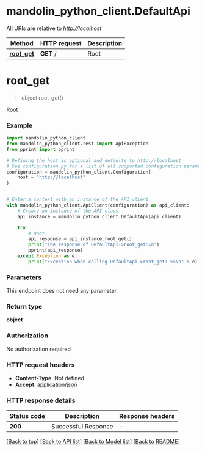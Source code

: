 # mandolin_python_client.DefaultApi

All URIs are relative to *http://localhost*

Method | HTTP request | Description
------------- | ------------- | -------------
[**root_get**](DefaultApi.md#root_get) | **GET** / | Root


# **root_get**
> object root_get()

Root

### Example


```python
import mandolin_python_client
from mandolin_python_client.rest import ApiException
from pprint import pprint

# Defining the host is optional and defaults to http://localhost
# See configuration.py for a list of all supported configuration parameters.
configuration = mandolin_python_client.Configuration(
    host = "http://localhost"
)


# Enter a context with an instance of the API client
with mandolin_python_client.ApiClient(configuration) as api_client:
    # Create an instance of the API class
    api_instance = mandolin_python_client.DefaultApi(api_client)

    try:
        # Root
        api_response = api_instance.root_get()
        print("The response of DefaultApi->root_get:\n")
        pprint(api_response)
    except Exception as e:
        print("Exception when calling DefaultApi->root_get: %s\n" % e)
```



### Parameters

This endpoint does not need any parameter.

### Return type

**object**

### Authorization

No authorization required

### HTTP request headers

 - **Content-Type**: Not defined
 - **Accept**: application/json

### HTTP response details

| Status code | Description | Response headers |
|-------------|-------------|------------------|
**200** | Successful Response |  -  |

[[Back to top]](#) [[Back to API list]](../README.md#documentation-for-api-endpoints) [[Back to Model list]](../README.md#documentation-for-models) [[Back to README]](../README.md)

